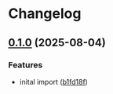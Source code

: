 # Changelog

## [0.1.0](https://github.com/blacha/kart-test/compare/v0.0.1...v0.1.0) (2025-08-04)


### Features

* inital import ([b1fd18f](https://github.com/blacha/kart-test/commit/b1fd18fe3681457dbada5419aebeadcc437d280f))
